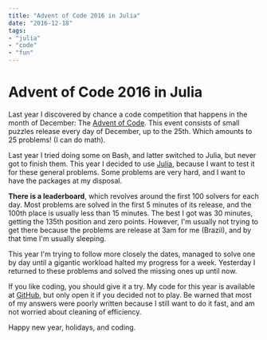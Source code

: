 ```yaml
---
title: "Advent of Code 2016 in Julia"
date: "2016-12-18"
tags:
- "julia"
- "code"
- "fun"
---
```


# Advent of Code 2016 in Julia


Last year I discovered by chance a code competition that happens in the month
of December: The [Advent of Code](http://adventofcode.com).
This event consists of small puzzles release every day of December, up to the
25th. Which amounts to 25 problems! (I can do math).

Last year I tried doing some on Bash, and latter switched to Julia, but never
got to finish them.
This year I decided to use [Julia](https://julialang.org), because I want to
test it for these general problems. Some problems are very hard, and I want
to have the packages at my disposal.

**There is a leaderboard**, which revolves around the first 100 solvers for
each day. Most problems are solved in the first 5 minutes of its release, and
the 100th place is usually less than 15 minutes. The best I got was 30 minutes,
getting the 135th position and zero points. However, I'm usually not trying to
get there because the problems are release at 3am for me (Brazil), and by that
time I'm usually sleeping.

This year I'm trying to follow more closely the dates, managed to solve one by
day until a gigantic workload halted my progress for a week. Yesterday I
returned to these problems and solved the missing ones up until now.

If you like coding, you should give it a try. My code for this year is
available at [GitHub](https://github.com/abelsiqueira/AoC2016), but only open
it if you decided not to play. Be warned that most of my answers were poorly
written because I still want to do it fast, and am not worried about cleaning
of efficiency.

Happy new year, holidays, and coding.
